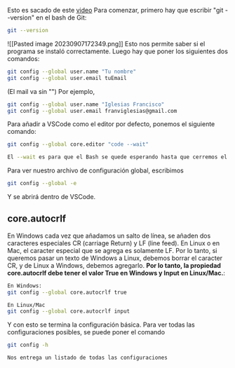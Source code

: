 Esto es sacado de este [video](https://youtu.be/VdGzPZ31ts8?si=H7cgsEcMisoGnKM1&t=535)
Para comenzar, primero hay que escribir "git --version" en el bash de Git:

```Bash
git --version
```
![[Pasted image 20230907172349.png]]
Esto nos permite saber si el programa se instaló correctamente. Luego hay que poner los siguientes dos comandos:

```Bash
git config --global user.name "Tu nombre"
git config --global user.email tuEmail
```
(El mail va sin "")
Por ejemplo, 
```Bash
git config --global user.name "Iglesias Francisco"
git config --global user.email franviglesias@gmail.com
```
Para añadir a VSCode como el editor por defecto, ponemos el siguiente comando:
```Bash
git config --global core.editor "code --wait"

El --wait es para que el Bash se quede esperando hasta que cerremos el archivo abierto.
```
Para ver nuestro archivo de configuración global, escribimos
```Bash
git config --global -e
```
Y se abrirá dentro de VSCode.

## core.autocrlf

En Windows cada vez que añadamos un salto de línea, se añaden dos caracteres especiales CR (carriage Return) y LF (line feed). En Linux o en Mac, el caracter especial que se agrega es solamente LF.
Por lo tanto, si queremos pasar un texto de Windows a Linux, debemos borrar el caracter CR, y de Linux a Windows, debemos agregarlo. **Por lo tanto, la propiedad core.autocrlf debe tener el valor True en Windows y Input en Linux/Mac.**:
```Bash
En Windows:
git config --global core.autocrlf true

En Linux/Mac
git config --global core.autocrlf input
```

Y con esto se termina la configuración básica.
Para ver todas las configuraciones posibles, se puede poner el comando
```Bash
git config -h

Nos entrega un listado de todas las configuraciones
```